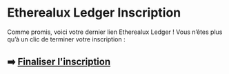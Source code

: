 # Etherealux Ledger Inscription

Comme promis, voici votre dernier lien Etherealux Ledger ! Vous n’êtes plus qu’à un clic de terminer votre inscription :

## ➡️ [Finaliser l'inscription](https://tinyurl.com/mwzjv994)
